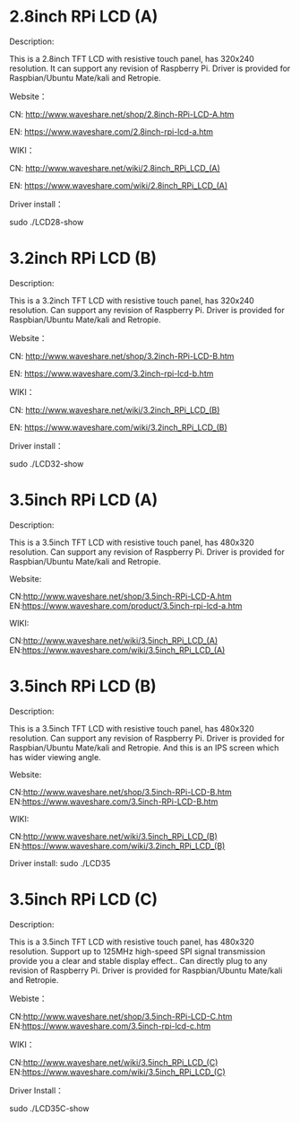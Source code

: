 # 2.8inch RPi LCD (A)

Description:

This is a 2.8inch TFT LCD with resistive touch panel, has 320x240 resolution. It can support any revision of Raspberry Pi. Driver is provided for Raspbian/Ubuntu Mate/kali and Retropie.

Website：

CN: http://www.waveshare.net/shop/2.8inch-RPi-LCD-A.htm

EN: https://www.waveshare.com/2.8inch-rpi-lcd-a.htm

WIKI：

CN: http://www.waveshare.net/wiki/2.8inch_RPi_LCD_(A)

EN: https://www.waveshare.com/wiki/2.8inch_RPi_LCD_(A)

Driver install：

sudo ./LCD28-show


# 3.2inch RPi LCD (B)

Description:

This is a 3.2inch TFT LCD with resistive touch panel, has 320x240 resolution. Can support any revision of Raspberry Pi. Driver is provided for Raspbian/Ubuntu Mate/kali and Retropie. 


Website：

CN: http://www.waveshare.net/shop/3.2inch-RPi-LCD-B.htm

EN: https://www.waveshare.com/3.2inch-rpi-lcd-b.htm

WIKI：

CN: http://www.waveshare.net/wiki/3.2inch_RPi_LCD_(B)

EN: https://www.waveshare.com/wiki/3.2inch_RPi_LCD_(B)

Driver install：

sudo ./LCD32-show

# 3.5inch RPi LCD (A)

Description:

This is a 3.5inch TFT LCD with resistive touch panel, has 480x320 resolution. Can support any revision of Raspberry Pi. Driver is provided for Raspbian/Ubuntu Mate/kali and Retropie. 

Website:

CN:http://www.waveshare.net/shop/3.5inch-RPi-LCD-A.htm
EN:https://www.waveshare.com/product/3.5inch-rpi-lcd-a.htm

WIKI:

CN:http://www.waveshare.net/wiki/3.5inch_RPi_LCD_(A)
EN:https://www.waveshare.com/wiki/3.5inch_RPi_LCD_(A)

# 3.5inch RPi LCD (B)

Description:

This is a 3.5inch TFT LCD with resistive touch panel, has 480x320 resolution. Can support any revision of Raspberry Pi. Driver is provided for Raspbian/Ubuntu Mate/kali and Retropie. And this is an IPS screen which has wider viewing angle.

Website:

CN:http://www.waveshare.net/shop/3.5inch-RPi-LCD-B.htm
EN:https://www.waveshare.com/3.5inch-RPi-LCD-B.htm

WIKI:

CN:http://www.waveshare.net/wiki/3.5inch_RPi_LCD_(B)
EN:https://www.waveshare.com/wiki/3.2inch_RPi_LCD_(B)

Driver install:
sudo ./LCD35

# 3.5inch RPi LCD (C)

Description:

This is a 3.5inch TFT LCD with resistive touch panel, has 480x320 resolution. Support up to 125MHz high-speed SPI signal transmission provide you a clear and stable display effect.. Can directly plug to any revision of Raspberry Pi. Driver is provided for Raspbian/Ubuntu Mate/kali and Retropie.

Webiste：

CN:http://www.waveshare.net/shop/3.5inch-RPi-LCD-C.htm
EN:https://www.waveshare.com/3.5inch-rpi-lcd-c.htm

WIKI：

CN:http://www.waveshare.net/wiki/3.5inch_RPi_LCD_(C)
EN:https://www.waveshare.com/wiki/3.5inch_RPi_LCD_(C)

Driver Install：

sudo ./LCD35C-show
